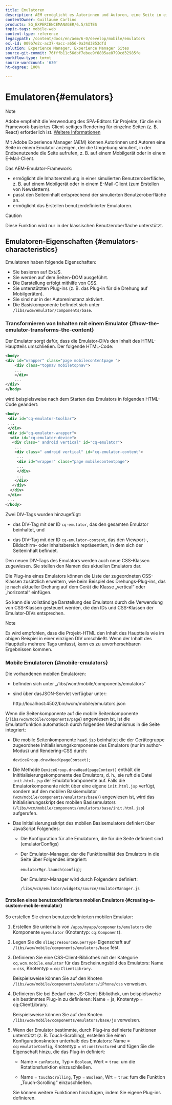 ```yaml
---
title: Emulatoren
description: AEM ermöglicht es Autorinnen und Autoren, eine Seite in einem Emulator anzuzeigen, der die Umgebung simuliert, in der Endbenutzende die Seite aufrufen.
contentOwner: Guillaume Carlino
products: SG_EXPERIENCEMANAGER/6.5/SITES
topic-tags: mobile-web
content-type: reference
legacypath: /content/docs/en/aem/6-0/develop/mobile/emulators
exl-id: 009b7e2c-ac37-4acc-a656-0a34d3853dfd
solution: Experience Manager, Experience Manager Sites
source-git-commit: 76fffb11c56dbf7ebee9f6805ae0799cd32985fe
workflow-type: tm+mt
source-wordcount: '630'
ht-degree: 100%

---
```


# Emulatoren{#emulators}

>[!NOTE]
>
>Adobe empfiehlt die Verwendung des SPA-Editors für Projekte, für die ein Framework-basiertes Client-seitiges Rendering für einzelne Seiten (z. B. React) erforderlich ist. [Weitere Informationen](/help/sites-developing/spa-overview.md)

Mit Adobe Experience Manager (AEM) können Autorinnen und Autoren eine Seite in einem Emulator anzeigen, der die Umgebung simuliert, in der Endbenutzende die Seite aufrufen, z. B. auf einem Mobilgerät oder in einem E-Mail-Client.

Das AEM-Emulator-Framework:

* ermöglicht die Inhaltserstellung in einer simulierten Benutzeroberfläche, z. B. auf einem Mobilgerät oder in einem E-Mail-Client (zum Erstellen von Newslettern).
* passt den Seiteninhalt entsprechend der simulierten Benutzeroberfläche an.
* ermöglicht das Erstellen benutzerdefinierter Emulatoren.

>[!CAUTION]
>
>Diese Funktion wird nur in der klassischen Benutzeroberfläche unterstützt.

## Emulatoren-Eigenschaften {#emulators-characteristics}

Emulatoren haben folgende Eigenschaften:

* Sie basieren auf ExtJS.
* Sie werden auf dem Seiten-DOM ausgeführt.
* Die Darstellung erfolgt mithilfe von CSS.
* Sie unterstützten Plug-ins (z. B. das Plug-in für die Drehung auf Mobilgeräten).
* Sie sind nur in der Autoreninstanz aktiviert.
* Die Basiskomponente befindet sich unter `/libs/wcm/emulator/components/base`.

### Transformieren von Inhalten mit einem Emulator {#how-the-emulator-transforms-the-content}

Der Emulator sorgt dafür, dass die Emulator-DIVs den Inhalt des HTML-Hauptteils umschließen. Der folgende HTML-Code:

```xml
<body>
<div id="wrapper" class="page mobilecontentpage ">
    <div class="topnav mobiletopnav">
    ...
    </div>
    ...
</div>
</body>
```

wird beispielsweise nach dem Starten des Emulators in folgenden HTML-Code geändert:

```xml
<body>
 <div id="cq-emulator-toolbar">
 ...
 </div>
 <div id="cq-emulator-wrapper">
  <div id="cq-emulator-device">
   <div class=" android vertical" id="cq-emulator">
    ...
    <div class=" android vertical" id="cq-emulator-content">
     ...
     <div id="wrapper" class="page mobilecontentpage">
     ...
     </div>
     ...
    </div>
   </div>
  </div>
 </div>
 ...
</body>
```

Zwei DIV-Tags wurden hinzugefügt:

* das DIV-Tag mit der ID `cq-emulator`, das den gesamten Emulator beinhaltet, und

* das DIV-Tag mit der ID `cq-emulator-content`, das den Viewport-, Bildschirm- oder Inhaltsbereich repräsentiert, in dem sich der Seiteninhalt befindet.

Den neuen DIV-Tags des Emulators werden auch neue CSS-Klassen zugewiesen. Sie stellen den Namen des aktuellen Emulators dar.

Die Plug-ins eines Emulators können die Liste der zugeordneten CSS-Klassen zusätzlich erweitern, wie beim Beispiel des Drehungs-Plug-ins, das je nach aktueller Drehung auf dem Gerät die Klasse „vertical“ oder „horizontal“ einfügen.

So kann die vollständige Darstellung des Emulators durch die Verwendung von CSS-Klassen gesteuert werden, die den IDs und CSS-Klassen der Emulator-DIVs entsprechen.

>[!NOTE]
>
>Es wird empfohlen, dass die Projekt-HTML den Inhalt des Hauptteils wie im obigen Beispiel in einer einzigen DIV umschließt. Wenn der Inhalt des Hauptteils mehrere Tags umfasst, kann es zu unvorhersehbaren Ergebnissen kommen.

### Mobile Emulatoren {#mobile-emulators}

Die vorhandenen mobilen Emulatoren:

* befinden sich unter „/libs/wcm/mobile/components/emulators“
* sind über dasJSON-Servlet verfügbar unter:

  http://localhost:4502/bin/wcm/mobile/emulators.json

Wenn die Seitenkomponente auf die mobile Seitenkomponente (`/libs/wcm/mobile/components/page`) angewiesen ist, ist die Emulatorfunktion automatisch durch folgenden Mechanismus in die Seite integriert:

* Die mobile Seitenkomponente `head.jsp` beinhaltet die der Gerätegruppe zugeordnete Initialisierungskomponente des Emulators (nur im author-Modus) und Rendering-CSS durch:

  `deviceGroup.drawHead(pageContext);`

* Die Methode `DeviceGroup.drawHead(pageContext)` enthält die Inititialisierungskomponente des Emulators, d. h., sie ruft die Datei `init.html.jsp` der Emulatorkomponente auf. Falls die Emulatorkomponente nicht über eine eigene `init.html.jsp` verfügt, sondern auf den mobilen Basisemulator (`wcm/mobile/components/emulators/base)`) angewiesen ist, wird das Initialisierungsskript des mobilen Basisemulators (`/libs/wcm/mobile/components/emulators/base/init.html.jsp`) aufgerufen.

* Das Initialisierungsskript des mobilen Basisemulators definiert über JavaScript Folgendes:

   * Die Konfiguration für alle Emulatoren, die für die Seite definiert sind (emulatorConfigs)
   * Der Emulator-Manager, der die Funktionalität des Emulators in die Seite über Folgendes integriert:

     `emulatorMgr.launch(config)`;

     Der Emulator-Manager wird durch Folgenders definiert:

     `/libs/wcm/emulator/widgets/source/EmulatorManager.js`

#### Erstellen eines benutzerdefinierten mobilen Emulators {#creating-a-custom-mobile-emulator}

So erstellen Sie einen benutzerdefinierten mobilen Emulator:

1. Erstellen Sie unterhalb von `/apps/myapp/components/emulators` die Komponente `myemulator` (Knotentyp: `cq:Component`).

1. Legen Sie die `sling:resourceSuperType`-Eigenschaft auf `/libs/wcm/mobile/components/emulators/base` fest.

1. Definieren Sie eine CSS-Client-Bibliothek mit der Kategorie `cq.wcm.mobile.emulator` für das Erscheinungsbild des Emulators: Name = `css`, Knotentyp = `cq:ClientLibrary`.

   Beispielsweise können Sie auf den Knoten `/libs/wcm/mobile/components/emulators/iPhone/css` verweisen.

1. Definieren Sie bei Bedarf eine JS-Client-Bibliothek, um beispielsweise ein bestimmtes Plug-in zu definieren: Name = js, Knotentyp = cq:ClientLibrary.

   Beispielsweise können Sie auf den Knoten `/libs/wcm/mobile/components/emulators/base/js` verweisen.

1. Wenn der Emulator bestimmte, durch Plug-ins definierte Funktionen unterstützt (z. B. Touch-Scrolling), erstellen Sie einen Konfigurationsknoten unterhalb des Emulators: Name = `cq:emulatorConfig`, Knotentyp = `nt:unstructured` und fügen Sie die Eigenschaft hinzu, die das Plug-in definiert:

   * Name = `canRotate`, Typ = `Boolean`, Wert = `true`: um die Rotationsfunktion einzuschließen.

   * Name = `touchScrolling`, Typ = `Boolean`, Wrt = `true`: fum die Funktion „Touch-Scrolling“ einzuschließen.

   Sie können weitere Funktionen hinzufügen, indem Sie eigene Plug-ins definieren.
